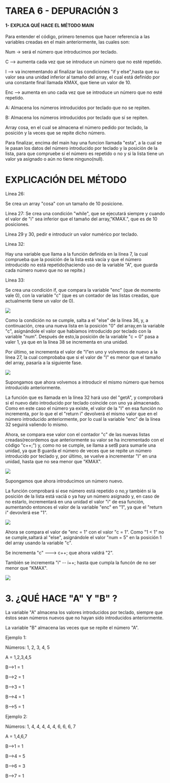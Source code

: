 # TAREA 6 - DEPURACIÓN 3

#### 1- EXPLICA QUÉ HACE EL MÉTODO MAIN

Para entender el código, primero tenemos que hacer referencia a las variables creadas en el main anteriormente, las cuales son:

Num -> será el número que introducimos por teclado.

C --> aumenta cada vez que se introduce un número que no esté repetido.

I --> va incrementando al finalizar las condiciones "if y else",hasta que su valor sea una unidad inferior al tamaño del array, el cual está definido por una constante final llamada KMAX, que tiene un valor de 10.

Enc --> aumenta en uno cada vez que se introduce un número que no esté repetido.

A: Almacena los números introducidos por teclado que no se repiten.

B: Almacena los números introducidos por teclado que sí se repiten.

Array cosa, en el cual se almacena el número pedido por teclado, la posición y la veces que se repite dicho número.

Para finalizar, encima del main hay una funcion llamada "esta", a la cual se le pasan los datos del número introducido por teclado y la posición de la lista, para que compruebe si el número es repetido o no y si la lista tiene un valor ya asignado o aún no tiene ninguno(null).

# EXPLICACIÓN DEL MÉTODO

Línea 26: 

Se crea un array "cosa" con un tamaño de 10 posicione.

Línea 27:
Se crea una condición "while", que se ejecutará siempre y cuando el valor de "i" sea inferior que el tamaño del array,"KMAX.", que es de 10 posiciones.

Línea 29 y 30, pedir e introducir un valor numérico por teclado.

Línea 32:

Hay una variable que llama a la función definida en la línea 7, la cual comprueba que la posición de la lista está vacía y que el número introducido no está repetido(haciendo uso de la variable "A", que guarda cada número nuevo que no se repite.)

Línea 33:

Se crea una condición if, que compara la variable "enc" (que de momento vale 0), con la variable "c" (que es un contador de las listas creadas, que actualmente tiene un valor de 0).

![](fotosgit6/2.png)

Como la condición no se cumple, salta a el "else" de la línea 36, y, a continuación, crea una nueva lista en la posición "0" del array,en la variable "c", asignándole el valor que habíamos introducido por teclado con la variable "num".
Después de esto,la posición de la variable "c = 0" pasa a valer 1, ya que en la línea 38 se incrementa en una unidad.

Por último, se incrementa el valor de "I"en uno y volvemos de nuevo a la línea 27, la cual comprobaba que si el valor de "I" es menor que el tamaño del array, pasaría a la siguiente fase.

![](fotosgit6/4.png)

Supongamos que ahora volvemos a introducir el mismo número que hemos introducido anteriormente.

La función que es llamada en la línea 32 hará uso del "getA", y comprobará si el nuevo dato introducido por teclado coincide con uno ya almacenado. Como en este caso el número ya existe, el valor de la "I" en esa función no incrementa, por lo que el el "return i" devolverá el mismo valor que en el número introducido anteriormente, por lo cual la variable "enc" de la línea 32 seguirá valiendo lo mismo.


Ahora, se compara ese valor con el contador "c" de las nuevas listas creadas(recordemos que anteriormente su valor se ha incrementado con el código "c++;") y, como no se cumple, se llama a setB para sumarle una unidad, ya que B guarda el número de veces que se repite un número introducido por teclado y, por último, se vuelve a incrementar "I" en una unidad, hasta que no sea menor que "KMAX".

![](fotosgit6/6.png)

Supongamos que ahora introducimos un número nuevo.

La función comprobará si ese número está repetido o no,y también si la posición de la lista está vaciá o ya hay un número asignado y, en caso de no estarlo, incrementará en una unidad el valor "i" de esa función, aumentando entonces el valor de la variable "enc" en "1", ya que el "return i" devovlerá ese "1".

![](fotosgit6/7.png)

Ahora se compara el valor de "enc = 1" con el valor "c = 1". Como "1 < 1" no se cumple,saltará al "else", asignándole el valor "num = 5" en la posición 1 del array usando la variable "c".

Se incrementa "c" ---> c++;  que ahora valdrá "2".

También se incrementa "i" -- i++;  hasta que cumpla la funcón de no ser menor que "KMAX".


![](fotosgit6/9.png)


# 3. ¿QUÉ HACE "A" Y "B" ?

La variable "A" almacena los valores introducidos por teclado, siempre que éstos sean números nuevos que no hayan sido introducidos anteriormente.

La variable "B" almacena las veces que se repite el número "A".

Ejemplo 1:

Números: 1, 2, 3, 4, 5 

A = 1,2,3,4,5

B-->1 = 1

B-->2 = 1

B-->3 = 1

B-->4 = 1

B-->5 = 1

Ejemplo 2:

Números: 1, 4, 4, 4, 4, 4, 6, 6, 6, 7 

A = 1,4,6,7

B-->1 = 1

B-->4 = 5

B-->6 = 3

B-->7 = 1














